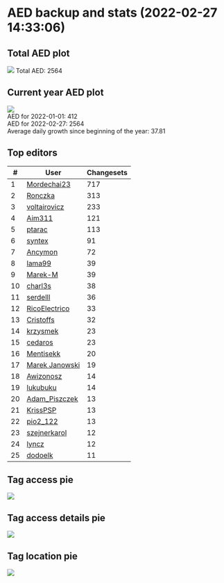 # AED backup and stats (2022-02-27 14:33:06)


## Total AED plot
![](report_data/total_aed.png)
Total AED: 2564

## Current year AED plot
![](report_data/current_year_aed.png)\
AED for 2022-01-01: 412\
AED for 2022-02-27: 2564\
Average daily growth since beginning of the year: 37.81

## Top editors
| # | User | Changesets |
| ------------- | ------------- | ------------- |
| 1 | [Mordechai23](<https://www.openstreetmap.org/user/Mordechai23>) | 717 |
| 2 | [Ronczka](<https://www.openstreetmap.org/user/Ronczka>) | 313 |
| 3 | [voltairovicz](<https://www.openstreetmap.org/user/voltairovicz>) | 233 |
| 4 | [Aim311](<https://www.openstreetmap.org/user/Aim311>) | 121 |
| 5 | [ptarac](<https://www.openstreetmap.org/user/ptarac>) | 113 |
| 6 | [syntex](<https://www.openstreetmap.org/user/syntex>) | 91 |
| 7 | [Ancymon](<https://www.openstreetmap.org/user/Ancymon>) | 72 |
| 8 | [lama99](<https://www.openstreetmap.org/user/lama99>) | 39 |
| 9 | [Marek-M](<https://www.openstreetmap.org/user/Marek-M>) | 39 |
| 10 | [charl3s](<https://www.openstreetmap.org/user/charl3s>) | 38 |
| 11 | [serdelll](<https://www.openstreetmap.org/user/serdelll>) | 36 |
| 12 | [RicoElectrico](<https://www.openstreetmap.org/user/RicoElectrico>) | 33 |
| 13 | [Cristoffs](<https://www.openstreetmap.org/user/Cristoffs>) | 32 |
| 14 | [krzysmek](<https://www.openstreetmap.org/user/krzysmek>) | 23 |
| 15 | [cedaros](<https://www.openstreetmap.org/user/cedaros>) | 23 |
| 16 | [Mentisekk](<https://www.openstreetmap.org/user/Mentisekk>) | 20 |
| 17 | [Marek Janowski](<https://www.openstreetmap.org/user/Marek Janowski>) | 19 |
| 18 | [Awizonosz](<https://www.openstreetmap.org/user/Awizonosz>) | 14 |
| 19 | [lukubuku](<https://www.openstreetmap.org/user/lukubuku>) | 14 |
| 20 | [Adam_Piszczek](<https://www.openstreetmap.org/user/Adam_Piszczek>) | 13 |
| 21 | [KrissPSP](<https://www.openstreetmap.org/user/KrissPSP>) | 13 |
| 22 | [pio2_122](<https://www.openstreetmap.org/user/pio2_122>) | 13 |
| 23 | [szejnerkarol](<https://www.openstreetmap.org/user/szejnerkarol>) | 12 |
| 24 | [lyncz](<https://www.openstreetmap.org/user/lyncz>) | 12 |
| 25 | [dodoelk](<https://www.openstreetmap.org/user/dodoelk>) | 11 |

## Tag access pie
![](report_data/tag_access.png)

## Tag access details pie
![](report_data/tag_access_details.png)

## Tag location pie
![](report_data/tag_location.png)
